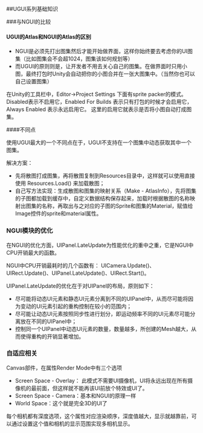 ##UGUI系列基础知识

###与NGUI的比较

#### UGUI的Atlas和NGUI的Atlas的区别

- NGUI是必须先打出图集然后才能开始做界面，这样你始终要去考虑你的UI图集（比如图集会不会超1024，图集该如何规划等）
- 而UGUI的原则则是，让开发者不用去关心自己的图集。在做界面时只用小图，最终打包时Unity会自动把你的小图合并在一张大图集中。（当然你也可以自己设置图集）

在Unity的工具栏中，Editor->Project Settings 下面有sprite packer的模式。Disabled表示不启用它，Enabled For Builds 表示只有打包的时候才会启用它，Always Enabled 表示永远启用它。 这里的启用它就表示是否将小图自动打成图集。

####不同点

使用UGUI最大的一个不同点在于，UGUI不支持在一个图集中动态获取其中一个图集。

解决方案：

- 先将散图打成图集，再将散图复制到Resources目录中，这样就可以使用直接使用 Resources.Load() 来加载散图；
- 自己写方法实现：生成散图和图集的映射关系（Make - AtlasInfo），先将图集的子图都加载到缓存中，自定义数据结构保存起来，加载时根据散图的名称映射出图集的名称，再取出与之对应的子图的Sprite和图集的Material，赋值给Image控件的sprite和material属性。




### NGUI模块的优化

在NGUI的优化方面，UIPanel.LateUpdate为性能优化的重中之重，它是NGUI中CPU开销最大的函数。

NGUI中CPU开销最耗时的几个函数有： UICamera.Update()、UIRect.Update()、UIPanel.LateUpdate()、UIRect.Start()。

UIPanel.LateUpdate的优化在于对UIPanel的布局，原则如下：

- 尽可能将动态UI元素和静态UI元素分离到不同的UIPanel中，从而尽可能将因为变动的UI元素引起的重构控制在较小的范围内；
- 尽可能让动态UI元素按照同步性进行划分，即运动频率不同的UI元素尽可能分离放在不同的UIPanel中；
- 控制同一个UIPanel中动态UI元素的数量，数量越多，所创建的Mesh越大，从而使得重构的开销显著增加。




### 自适应相关

Canvas部件，在属性Render Mode中有三个选项

- Screen Space - Overlay： 此模式不需要UI摄像机，UI将永远出现在所有摄像机的最前面，但这样就不能再该UI前放个特效或UI了。
- Screen Space - Camera：基本和NGUI的原理一样
- World Space：这个就是完全3D的UI了

每个相机都有深度选项，这个属性对应渲染顺序，深度值越大，显示就越靠前，可以通过设置这个值和相机的显示范围实现多相机显示。



























